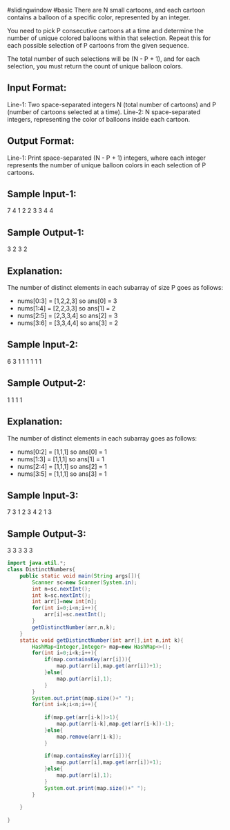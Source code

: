 #slidingwindow 
#basic 
There are N small cartoons, and each cartoon contains a balloon of a specific color, represented by an integer.

You need to pick P consecutive cartoons at a time and determine the number of unique colored balloons within that selection. 
Repeat this for each possible selection of P cartoons from the given sequence.

The total number of such selections will be (N - P + 1), and for each selection, 
you must return the count of unique balloon colors.

Input Format:
-------------
Line-1: Two space-separated integers N (total number of cartoons) and P (number of cartoons selected at a time).
Line-2: N space-separated integers, representing the color of balloons inside each cartoon.

Output Format:
---------------
Line-1: Print space-separated (N - P + 1) integers, where each integer represents the number of unique balloon colors in each selection of P cartoons.

Sample Input-1:
---------------
7 4
1 2 2 3 3 4 4

Sample Output-1:
----------------
3 2 3 2

Explanation: 
------------
The number of distinct elements in each subarray of size P goes as follows:
- nums[0:3] = [1,2,2,3] so ans[0] = 3
- nums[1:4] = [2,2,3,3] so ans[1] = 2
- nums[2:5] = [2,3,3,4] so ans[2] = 3
- nums[3:6] = [3,3,4,4] so ans[3] = 2


Sample Input-2:
---------------
6 3
1 1 1 1 1 1

Sample Output-2:
----------------
1 1 1 1

Explanation:
------------
The number of distinct elements in each subarray goes as follows:
- nums[0:2] = [1,1,1] so ans[0] = 1
- nums[1:3] = [1,1,1] so ans[1] = 1
- nums[2:4] = [1,1,1] so ans[2] = 1
- nums[3:5] = [1,1,1] so ans[3] = 1


Sample Input-3:
---------------
7 3
1 2 3 4 2 1 3

Sample Output-3:
----------------
3 3 3 3 3
```java
import java.util.*;
class DistinctNumbers{
    public static void main(String args[]){
        Scanner sc=new Scanner(System.in);
        int n=sc.nextInt();
        int k=sc.nextInt();
        int arr[]=new int[n];
        for(int i=0;i<n;i++){
            arr[i]=sc.nextInt();
        }
        getDistinctNumber(arr,n,k);
    }
    static void getDistinctNumber(int arr[],int n,int k){
        HashMap<Integer,Integer> map=new HashMap<>();
        for(int i=0;i<k;i++){
            if(map.containsKey(arr[i])){
                map.put(arr[i],map.get(arr[i])+1);
            }else{
                map.put(arr[i],1);
            }
        }
        System.out.print(map.size()+" ");
        for(int i=k;i<n;i++){
            
            if(map.get(arr[i-k])>1){
                map.put(arr[i-k],map.get(arr[i-k])-1);
            }else{
                map.remove(arr[i-k]);
            }
            
            if(map.containsKey(arr[i])){
                map.put(arr[i],map.get(arr[i])+1);
            }else{
                map.put(arr[i],1);
            }
            System.out.print(map.size()+" ");
        }
        
    }
    
}
```